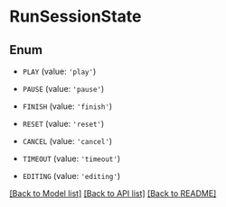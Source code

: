 # RunSessionState


## Enum

* `PLAY` (value: `'play'`)

* `PAUSE` (value: `'pause'`)

* `FINISH` (value: `'finish'`)

* `RESET` (value: `'reset'`)

* `CANCEL` (value: `'cancel'`)

* `TIMEOUT` (value: `'timeout'`)

* `EDITING` (value: `'editing'`)

[[Back to Model list]](../README.md#documentation-for-models) [[Back to API list]](../README.md#documentation-for-api-endpoints) [[Back to README]](../README.md)


